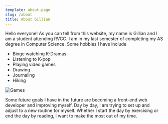 ```yaml
---
template: about-page
slug: /about
title: About Gillian
---
```

Hello everyone! As you can tell from this website, my name is Gillian and I am a student attending RVCC. I am in my last semester of completing my AS degree in Computer Science. Some hobbies I have include

* Binge watching K-Dramas
* Listening to K-pop 
* Playing video games
* Drawing
* Journaling
* Hiking

![Games](/assets/fredrick-tendong.jpg "Games")

Some future goals I have in the future are becoming a front-end web developer and improving myself. Day by day, I am trying to set up and adjust to a new routine for myself. Whether I start the day by exercising or end the day by reading, I want to make the most out of my time.